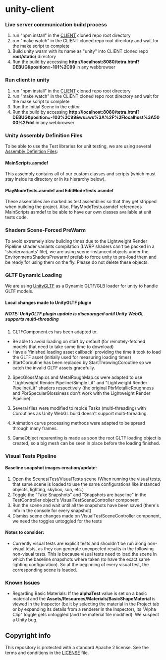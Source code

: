 # unity-client

### Live server communication build process

1. run "npm install" in the [CLIENT](https://github.com/decentraland/client) cloned repo root directory
2. run "make watch" in the CLIENT cloned repo root directory and wait for the make script to complete
3. Build unity wasm with its name as "unity" into CLIENT cloned repo **root/static/** directory
4. Run the build by accessing **http://localhost:8080/tetra.html?DEBUG&position=-101%2C99** in any webbrowser

### Run client in unity

1. run "npm install" in the [CLIENT](https://github.com/decentraland/client) cloned repo root directory
2. run "make watch" in the CLIENT cloned repo root directory and wait for the make script to complete
3. Run the Initial Scene in the editor
4. Run the build by accessing **http://localhost:8080/tetra.html?DEBUG&position=-103%2C99&ws=ws%3A%2F%2Flocalhost%3A5000%2Fdcl** in any webbrowser

### Unity Assembly Definition Files

To be able to use the Test libraries for unit testing, we are using several [Assembly Definition Files](https://docs.unity3d.com/Manual/ScriptCompilationAssemblyDefinitionFiles.html):

#### MainScripts.asmdef

This assembly contains all of our custom classes and scripts (which must stay inside its directory or in its hierarchy below).

#### PlayModeTests.asmdef and EditModeTests.asmdef

These assemblies are marked as test assemblies so that they get stripped when building the project. Also, PlayModeTests.asmdef references MainScripts.asmdef to be able to have our own classes available at unit tests code.

### Shaders Scene-Forced PreWarm

To avoid extremely slow building times due to the Lightweight Render Pipeline shader variants compilation (LWRP shaders can't be packed in a 'shadervariants' file), we are using scene-instanced objects under the Environment/ShadersPrewarm/ prefab to force unity to pre-load them and be ready for using them on the fly. Please do not delete these objects.

### GLTF Dynamic Loading

We are using [UnityGLTF](https://github.com/KhronosGroup/UnityGLTF) as a Dynamic GLTF/GLB loader for unity to handle GLTF models.

#### Local changes made to UnityGLTF plugin

##### NOTE: UnityGLTF plugin update is discouraged until Unity WebGL supports multi-threading

1. GLTFComponent.cs has been adapted to:

-   Be able to avoid loading on start by default (for remotely-fetched models that need to take some time to download)
-   Have a 'finished loading asset callback' providing the time it took to load the GLTF asset (initially used for measuring loading times)
-   StartCoroutine has been replaced by StartThrowingCoroutine so we catch the invalid GLTF assets gracefully.

2. SpecGlossMap.cs and MetalRoughMap.cs were adapted to use "Lightweight Render Pipeline/Simple Lit" and "Lightweight Render Pipeline/Lit" shaders respectively (the original PbrMetallicRoughness and PbrSpecularGlossiness don't work with the Lightweight Render Pipeline)

3. Several files were modified to replce Tasks (multi-threading) with Coroutines as Unity WebGL build doesn't support multi-threading.

4. Animation curve processing methods were adapted to be spread through many frames.

5. GameObject reparenting is made as soon the root GLTF loading object is created, so a big mesh can be seen in place before the loading finished.

### Visual Tests Pipeline

#### Baseline snapshot images creation/update:

1. Open the Scenes/Test/VisualTests scene (When running the visual tests, that same scene is loaded to use the same configurations like instanced objects, lighting, skybox, sun, etc.)
2. Toggle the "Take Snapshots" and "Snapshots are baseline" in the TestController object's VisualTestSceneController component
3. Run the scene and wait until all the snapshots have been saved (there's info in the console for every snapshot)
4. Dismiss scene changes made on VisualTestSceneController component, we need the toggles untoggled for the tests

#### Notes to consider:

-   Currently visual tests are explicit tests and shouldn't be run along non-visual tests, as they can generate unexpected results in the following non-visual tests. This is because visual tests need to load the scene in which the baseline snapshots where taken (to have the exact same lighting configuration). So at the beginning of every visual test, the corresponding scene is loaded.

### Known Issues

-   Regarding Basic Materials: If the **alphaTest** value is set on a basic material and the **Assets/Resources/Materials/BasicShapeMaterial** is viewed in the Inspector (be it by selecting the material in the Project tab or by expanding its details from a renderer in the Inspector), its "Alpha Clip" toggle gets untoggled (and the material file modified). We suspect a Unity bug.

## Copyright info

This repository is protected with a standard Apache 2 license. See the terms and conditions in the [LICENSE](https://github.com/decentraland/unity-client/blob/master/LICENSE) file.
